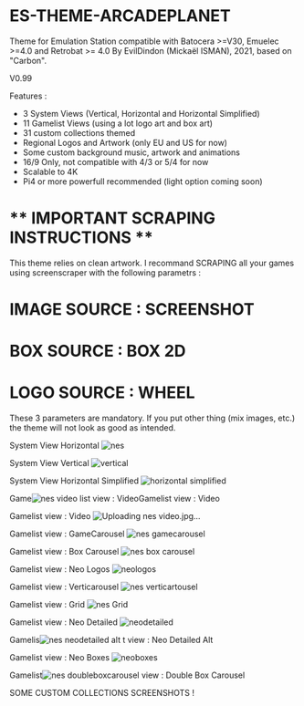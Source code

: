 # ES-THEME-ARCADEPLANET
 Theme for Emulation Station compatible with Batocera >=V30, Emuelec >=4.0 and Retrobat >= 4.0
 By EvilDindon (Mickaël ISMAN), 2021, based on "Carbon".
 
 V0.99
 
 Features :
 - 3 System Views (Vertical, Horizontal and Horizontal Simplified)
 - 11 Gamelist Views (using a lot logo art and box art)
 - 31 custom collections themed
 - Regional Logos and Artwork (only EU and US for now)
 - Some custom background music, artwork and animations
 - 16/9 Only, not compatible with 4/3 or 5/4 for now
 - Scalable to 4K
 - Pi4 or more powerfull recommended (light option coming soon)
 
  # ** IMPORTANT SCRAPING INSTRUCTIONS **

This theme relies on clean artwork.
I recommand SCRAPING all your games using screenscraper with the following parametrs :

# IMAGE SOURCE : SCREENSHOT

# BOX SOURCE : BOX 2D

# LOGO SOURCE : WHEEL

These 3 parameters are mandatory. If you put other thing (mix images, etc.) the theme will not look as good as intended.

System View Horizontal
![nes](https://user-images.githubusercontent.com/30436625/210753034-6028bcd6-74fe-4368-a96d-d9854ba78afd.jpg)

System View Vertical
![vertical](https://user-images.githubusercontent.com/30436625/210752913-6e5a23f6-9581-4856-b1b2-7b3cdf42850b.jpg)

System View Horizontal Simplified
![horizontal simplified](https://user-images.githubusercontent.com/30436625/210766140-912240ac-271c-4d17-9e6d-5b2869152510.jpg)

Game![nes video](https://user-images.githubusercontent.com/30436625/210753287-30688400-dd34-4f46-bfc6-131c8365994e.jpg)
list view : VideoGamelist view : Video

Gamelist view : Video
![Uploading nes video.jpg…]()

Gamelist view : GameCarousel
![nes gamecarousel](https://user-images.githubusercontent.com/30436625/210753336-25c14740-b58d-4ab8-8832-083e6596e133.jpg)

Gamelist view : Box Carousel
![nes box carousel](https://user-images.githubusercontent.com/30436625/210753430-78264aa1-3a15-4efa-ae05-c032cfea2fe5.jpg)

Gamelist view : Neo Logos
![neologos](https://user-images.githubusercontent.com/30436625/210753504-b0b5bc3c-ab54-4512-9520-927985f11300.jpg)

Gamelist view : Verticarousel
![nes verticartousel](https://user-images.githubusercontent.com/30436625/210753619-21711dbf-ed34-4641-8c61-bd06ae8221c5.jpg)

Gamelist view : Grid
![nes Grid](https://user-images.githubusercontent.com/30436625/210753668-0b2bfdf9-2c70-44ad-afa5-3a2b3a3f6ae0.jpg)

Gamelist view : Neo Detailed
![neodetailed](https://user-images.githubusercontent.com/30436625/210753794-eeadf77b-3547-407a-8770-c82c2f8922f2.jpg)

Gamelis![nes neodetailed alt](https://user-images.githubusercontent.com/30436625/210765574-31ebce11-f61f-44de-b899-3d43638c3638.jpg)
t view : Neo Detailed Alt

Gamelist view : Neo Boxes
![neoboxes](https://user-images.githubusercontent.com/30436625/210753887-1b197b8c-ca4f-48d9-9aea-e128820a1ab2.jpg)

Gamelist![nes doubleboxcarousel](https://user-images.githubusercontent.com/30436625/210765434-4bdf1c67-3a4d-423e-a19e-fbb995550876.jpg)
 view : Double Box Carousel

SOME CUSTOM COLLECTIONS SCREENSHOTS !

